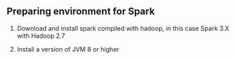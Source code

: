 ## Preparing environment for Spark
1. Download and install spark compiled with hadoop, in this case Spark 3.X with Hadoop 2.7

2. Install a version of JVM 8 or higher


